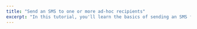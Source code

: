 ```yaml
---
title: "Send an SMS to one or more ad-hoc recipients"
excerpt: "In this tutorial, you'll learn the basics of sending an SMS from a Java application."
---
```

